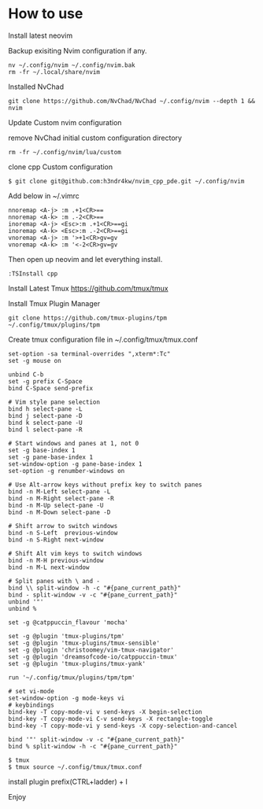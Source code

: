 
# How to use

Install latest neovim


Backup exisiting Nvim configuration if any.
```
nv ~/.config/nvim ~/.config/nvim.bak
rm -fr ~/.local/share/nvim
```

Installed NvChad
```
git clone https://github.com/NvChad/NvChad ~/.config/nvim --depth 1 && nvim
```

Update Custom nvim configuration

remove NvChad initial custom configuration directory 
```
rm -fr ~/.config/nvim/lua/custom
```

clone cpp Custom configuration
```
$ git clone git@github.com:h3ndr4kw/nvim_cpp_pde.git ~/.config/nvim
```

Add below in ~/.vimrc
```
nnoremap <A-j> :m .+1<CR>==
nnoremap <A-k> :m .-2<CR>==
inoremap <A-j> <Esc>:m .+1<CR>==gi
inoremap <A-k> <Esc>:m .-2<CR>==gi
vnoremap <A-j> :m '>+1<CR>gv=gv
vnoremap <A-k> :m '<-2<CR>gv=gv

```

Then open up neovim and let everything install.

```
:TSInstall cpp 
```

Install Latest Tmux
https://github.com/tmux/tmux

Install Tmux Plugin Manager

```
git clone https://github.com/tmux-plugins/tpm ~/.config/tmux/plugins/tpm
```

Create tmux configuration file in ~/.config/tmux/tmux.conf

```
set-option -sa terminal-overrides ",xterm*:Tc"
set -g mouse on

unbind C-b
set -g prefix C-Space
bind C-Space send-prefix

# Vim style pane selection
bind h select-pane -L
bind j select-pane -D 
bind k select-pane -U
bind l select-pane -R

# Start windows and panes at 1, not 0
set -g base-index 1
set -g pane-base-index 1
set-window-option -g pane-base-index 1
set-option -g renumber-windows on

# Use Alt-arrow keys without prefix key to switch panes
bind -n M-Left select-pane -L
bind -n M-Right select-pane -R
bind -n M-Up select-pane -U
bind -n M-Down select-pane -D

# Shift arrow to switch windows
bind -n S-Left  previous-window
bind -n S-Right next-window

# Shift Alt vim keys to switch windows
bind -n M-H previous-window
bind -n M-L next-window

# Split panes with \ and -
bind \\ split-window -h -c "#{pane_current_path}"
bind - split-window -v -c "#{pane_current_path}"
unbind '"'
unbind % 

set -g @catppuccin_flavour 'mocha'

set -g @plugin 'tmux-plugins/tpm'
set -g @plugin 'tmux-plugins/tmux-sensible'
set -g @plugin 'christoomey/vim-tmux-navigator'
set -g @plugin 'dreamsofcode-io/catppuccin-tmux'
set -g @plugin 'tmux-plugins/tmux-yank'

run '~/.config/tmux/plugins/tpm/tpm'

# set vi-mode
set-window-option -g mode-keys vi
# keybindings
bind-key -T copy-mode-vi v send-keys -X begin-selection
bind-key -T copy-mode-vi C-v send-keys -X rectangle-toggle
bind-key -T copy-mode-vi y send-keys -X copy-selection-and-cancel

bind '"' split-window -v -c "#{pane_current_path}"
bind % split-window -h -c "#{pane_current_path}"
```

```
$ tmux
$ tmux source ~/.config/tmux/tmux.conf

```
install plugin prefix(CTRL+ladder) + I


Enjoy
